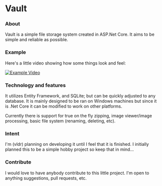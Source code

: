 # Vault
### About
Vault is a simple file storage system created in ASP.Net Core. It aims to be simple and reliable as possible. 

### Example
Here's a little video showing how some things look and feel:

[![Example Video](https://i.imgur.com/IGeF9J1.png)](http://upx.me/i/iU0WdqW.mp4 "Example Video")

### Technology and features
It utilizes Entity Framework, and SQLite; but can be quickly adjusted to any database. It is mainly designed to be ran on Windows machines but since it is .Net Core it can be modified to work on other platforms.

Currently there is support for true on the fly zipping, image viewer/image processing, basic file system (renaming, deleting, etc).

### Intent
I'm (vldr) planning on developing it until I feel that it is finished. I initially planned this to be a simple hobby project so keep that in mind...



### Contribute
I would love to have anybody contribute to this little project. I'm open to anything suggestions, pull requests, etc.
